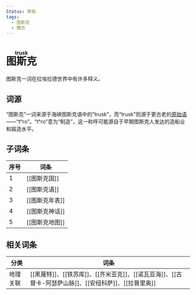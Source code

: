 ```yaml
---
Status: 草稿
tags:
  - 图斯克
  - 概念
---
```

# <ruby>图斯克<rt>trusk</rt></ruby>

图斯克一词在拉埃拉德世界中有许多释义。

## 词源

“图斯克”一词来源于海峡图斯克语中的“trusk”，而“trusk”则源于更古老的[原始语](拉埃拉德原始语.md) ——“tʰro”。“tʰro”意为“制造”，这一称呼可能源自于早期图斯克人发达的造船业和锻造水平。

## 子词条

| 序号  | 词条        |
| --- | --------- |
| 1   | [[图斯克国]]  |
| 2   | [[图斯克语]]  |
| 3   | [[图斯克年表]] |
| 4   | [[图斯克神话]] |
| 5   | [[图斯克地图]] |

## 相关词条

| 分类   | 词条                                                                |
| ---- | ----------------------------------------------------------------- |
| 地理关联 | [[黑蔑特]]、[[铁苏库]]、[[齐米亚克]]、[[诺瓦亚海]]、[[古督卡-阿瑟萨山脉]]、[[安纽科萨]]、[[拉普里奥]] |

